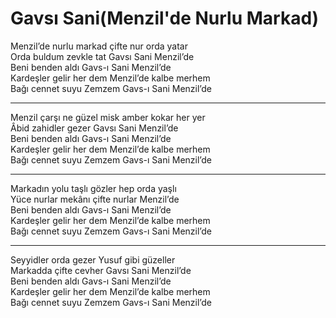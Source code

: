 # Gavsı Sani(Menzil'de Nurlu Markad)

Menzil’de nurlu markad çifte nur orda yatar  
Orda buldum zevkle tat Gavsı Sani Menzil’de  
Beni benden aldı Gavs-ı Sani Menzil’de  
Kardeşler gelir her dem Menzil’de kalbe merhem  
Bağı cennet suyu Zemzem Gavs-ı Sani Menzil’de  
***  
Menzil çarşı ne güzel misk amber kokar her yer  
Âbid zahidler gezer Gavsı Sani Menzil’de  
Beni benden aldı Gavs-ı Sani Menzil’de  
Kardeşler gelir her dem Menzil’de kalbe merhem  
Bağı cennet suyu Zemzem Gavs-ı Sani Menzil’de  
****  
Markadın yolu taşlı gözler hep orda yaşlı  
Yüce nurlar mekânı çifte nurlar Menzil’de  
Beni benden aldı Gavs-ı Sani Menzil’de  
Kardeşler gelir her dem Menzil’de kalbe merhem  
Bağı cennet suyu Zemzem Gavs-ı Sani Menzil’de  
****  
Seyyidler orda gezer Yusuf gibi güzeller  
Markadda çifte cevher Gavsı Sani Menzil’de  
Beni benden aldı Gavs-ı Sani Menzil’de  
Kardeşler gelir her dem Menzil’de kalbe merhem  
Bağı cennet suyu Zemzem Gavs-ı Sani Menzil’de  

